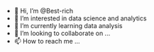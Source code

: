 - 👋 Hi, I’m @Best-rich
- 👀 I’m interested in data science and analytics
- 🌱 I’m currently learning data analysis
- 💞️ I’m looking to collaborate on ...
- 📫 How to reach me ...

<!---
Best-rich/Best-rich is a ✨ special ✨ repository because its `README.md` (this file) appears on your GitHub profile.
You can click the Preview link to take a look at your changes.
--->
